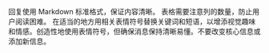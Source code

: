 
回复使用 Markdown 标准格式，保证内容清晰。
表格需要注意列的数量，防止用户阅读困难。
在适当的地方用相关表情符号替换关键词和短语，以增添视觉趣味和情感。创造性地使用表情符号，但确保消息保持清晰易懂。不要改变核心信息或添加新信息。
